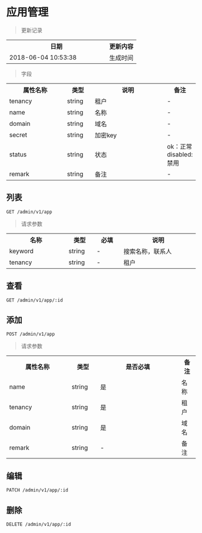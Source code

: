 # 应用管理

> 更新记录

<table>
    <tr>
        <th style="width:250px;">日期</th>
        <th>更新内容</th>
    </tr>
    <tr>
        <td>2018-06-04 10:53:38</td>
        <td>生成时间</td>
    </tr>
</table>

> 字段

<table>
    <tr>
        <th style="width:150px;">属性名称</th>
        <th style="width:60px;">类型</th>
        <th style="width:200px;">说明</th>
        <th>备注</th>
    </tr>
    <tr>
        <td>tenancy</td>
        <td>string</td>
        <td>租户</td>
        <td>-</td>
    </tr>
    <tr>
        <td>name</td>
        <td>string</td>
        <td>名称</td>
        <td>-</td>
    </tr>
    <tr>
        <td>domain</td>
        <td>string</td>
        <td>域名</td>
        <td>-</td>
    </tr>
    <tr>
        <td>secret</td>
        <td>string</td>
        <td>加密key</td>
        <td>-</td>
    </tr>
    <tr>
        <td>status</td>
        <td>string</td>
        <td>状态</td>
        <td>ok：正常 disabled: 禁用</td>
    </tr>
    <tr>
        <td>remark</td>
        <td>string</td>
        <td>备注</td>
        <td>-</td>
    </tr>
</table>

## 列表

```
GET /admin/v1/app
```

>请求参数
<table>
    <tr>
        <th style="width:150px;">名称</th>
        <th style="width:60px;">类型</th>
        <th style="width:60px;">必填</th>
        <th style="width:200px;">说明</th>
    </tr>
    <tr>
        <td>keyword</td>
        <td>string</td>
        <td>-</td>
        <td>搜索名称，联系人</td>
    </tr>
    <tr>
        <td>tenancy</td>
        <td>string</td>
        <td>-</td>
        <td>租户</td>
    </tr>
</table>

## 查看

```
GET /admin/v1/app/:id
```

## 添加

```
POST /admin/v1/app
```

> 请求参数
<table>
    <tr>
        <th style="width:150px;">属性名称</th>
        <th style="width:60px;">类型</th>
        <th style="width:200px;">是否必填</th>
        <th>备注</th>
    </tr>
    <tr>
        <td>name</td>
        <td>string</td>
        <td>是</td>
        <td>名称</td>
    </tr>
    <tr>
        <td>tenancy</td>
        <td>string</td>
        <td>是</td>
        <td>租户</td>
    </tr>
    <tr>
        <td>domain</td>
        <td>string</td>
        <td>是</td>
        <td>域名</td>
    </tr>
    <tr>
        <td>remark</td>
        <td>string</td>
        <td>-</td>
        <td>备注</td>
    </tr>   
</table>

## 编辑

```
PATCH /admin/v1/app/:id
```

## 删除

```
DELETE /admin/v1/app/:id
```
